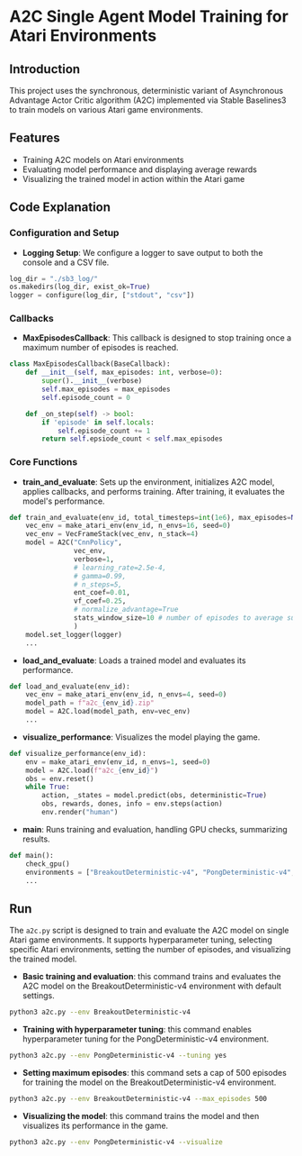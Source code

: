 # A2C Single Agent Model Training for Atari Environments

## Introduction
This project uses the synchronous, deterministic variant of Asynchronous Advantage Actor Critic algorithm (A2C) implemented via Stable Baselines3 to train models on various Atari game environments. 

## Features
- Training A2C models on Atari environments
- Evaluating model performance and displaying average rewards
- Visualizing the trained model in action within the Atari game

## Code Explanation

### Configuration and Setup
- **Logging Setup**: We configure a logger to  save output to both the console and a CSV file.
```python
log_dir = "./sb3_log/"
os.makedirs(log_dir, exist_ok=True)
logger = configure(log_dir, ["stdout", "csv"])
```

### Callbacks
- **MaxEpisodesCallback**: This callback is designed to stop training once a maximum number of episodes is reached.
```python
class MaxEpisodesCallback(BaseCallback):
    def __init__(self, max_episodes: int, verbose=0):
        super().__init__(verbose)
        self.max_episodes = max_episodes
        self.episode_count = 0

    def _on_step(self) -> bool:
        if 'episode' in self.locals:
            self.episode_count += 1
        return self.epsiode_count < self.max_episodes
```

### Core Functions
- **train_and_evaluate**: Sets up the environment, initializes A2C model, applies callbacks, and performs training. After training, it evaluates the model's performance.
```python
def train_and_evaluate(env_id, total_timesteps=int(1e6), max_episodes=None):
    vec_env = make_atari_env(env_id, n_envs=16, seed=0)
    vec_env = VecFrameStack(vec_env, n_stack=4)
    model = A2C("CnnPolicy",
                vec_env,
                verbose=1,
                # learning_rate=2.5e-4,
                # gamma=0.99,
                # n_steps=5,
                ent_coef=0.01,
                vf_coef=0.25,
                # normalize_advantage=True
                stats_window_size=10 # number of episodes to average success, episode, reward
                )
    model.set_logger(logger)
    ...
```
- **load_and_evaluate**: Loads a trained model and evaluates its performance.
```python
def load_and_evaluate(env_id):
    vec_env = make_atari_env(env_id, n_envs=4, seed=0)
    model_path = f"a2c_{env_id}.zip"
    model = A2C.load(model_path, env=vec_env)
    ...
```
- **visualize_performance**: Visualizes the model playing the game.
```python
def visualize_performance(env_id):
    env = make_atari_env(env_id, n_envs=1, seed=0)
    model = A2C.load(f"a2c_{env_id}")
    obs = env.reset()
    while True:
        action, _states = model.predict(obs, deterministic=True)
        obs, rewards, dones, info = env.steps(action)
        env.render("human")
```
- **main**: Runs training and evaluation, handling GPU checks, summarizing results.
```python
def main():
    check_gpu()
    environments = ["BreakoutDeterministic-v4", "PongDeterministic-v4", "Boxing-v4"]
    ...
```

## Run

The `a2c.py` script is designed to train and evaluate the A2C model on single Atari game environments. It supports hyperparameter tuning, selecting specific Atari environments, setting the number of episodes, and visualizing the trained model.

- **Basic training and evaluation**: this command trains and evaluates the A2C model on the BreakoutDeterministic-v4 environment with default settings.
```bash
python3 a2c.py --env BreakoutDeterministic-v4
```

- **Training with hyperparameter tuning**: this command enables hyperparameter tuning for the PongDeterministic-v4 environment.
```bash
python3 a2c.py --env PongDeterministic-v4 --tuning yes
```

- **Setting maximum episodes**: this command sets a cap of 500 episodes for training the model on the BreakoutDeterministic-v4 environment.
```bash
python3 a2c.py --env BreakoutDeterministic-v4 --max_episodes 500
```

- **Visualizing the model**: this command trains the model and then visualizes its performance in the game.
```bash
python3 a2c.py --env PongDeterministic-v4 --visualize
```

